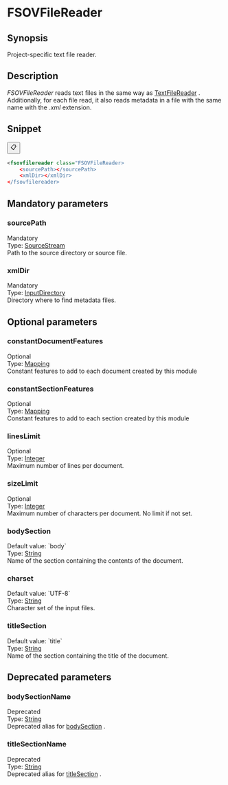 <h1 class="module">FSOVFileReader</h1>

## Synopsis

Project-specific text file reader.

## Description

 *FSOVFileReader* reads text files in the same way as <a href="../module/TextFileReader" class="module">TextFileReader</a> . Additionally, for each file read, it also reads metadata in a file with the same name with the *.xml* extension.

## Snippet



<button class="copy-code-button" title="Copy to clipboard" onclick="copy_code(this)">📋</button>
```xml
<fsovfilereader class="FSOVFileReader>
    <sourcePath></sourcePath>
    <xmlDir></xmlDir>
</fsovfilereader>
```

## Mandatory parameters

<h3 id="sourcePath" class="param">sourcePath</h3>

<div class="param-level param-level-mandatory">Mandatory
</div>
<div class="param-type">Type: <a href="../converter/fr.inra.maiage.bibliome.util.streams.SourceStream" class="converter">SourceStream</a>
</div>
Path to the source directory or source file.

<h3 id="xmlDir" class="param">xmlDir</h3>

<div class="param-level param-level-mandatory">Mandatory
</div>
<div class="param-type">Type: <a href="../converter/fr.inra.maiage.bibliome.util.files.InputDirectory" class="converter">InputDirectory</a>
</div>
Directory where to find metadata files.

## Optional parameters

<h3 id="constantDocumentFeatures" class="param">constantDocumentFeatures</h3>

<div class="param-level param-level-optional">Optional
</div>
<div class="param-type">Type: <a href="../converter/fr.inra.maiage.bibliome.alvisnlp.core.module.types.Mapping" class="converter">Mapping</a>
</div>
Constant features to add to each document created by this module

<h3 id="constantSectionFeatures" class="param">constantSectionFeatures</h3>

<div class="param-level param-level-optional">Optional
</div>
<div class="param-type">Type: <a href="../converter/fr.inra.maiage.bibliome.alvisnlp.core.module.types.Mapping" class="converter">Mapping</a>
</div>
Constant features to add to each section created by this module

<h3 id="linesLimit" class="param">linesLimit</h3>

<div class="param-level param-level-optional">Optional
</div>
<div class="param-type">Type: <a href="../converter/java.lang.Integer" class="converter">Integer</a>
</div>
Maximum number of lines per document.

<h3 id="sizeLimit" class="param">sizeLimit</h3>

<div class="param-level param-level-optional">Optional
</div>
<div class="param-type">Type: <a href="../converter/java.lang.Integer" class="converter">Integer</a>
</div>
Maximum number of characters per document. No limit if not set.

<h3 id="bodySection" class="param">bodySection</h3>

<div class="param-level param-level-default-value">Default value: `body`
</div>
<div class="param-type">Type: <a href="../converter/java.lang.String" class="converter">String</a>
</div>
Name of the section containing the contents of the document.

<h3 id="charset" class="param">charset</h3>

<div class="param-level param-level-default-value">Default value: `UTF-8`
</div>
<div class="param-type">Type: <a href="../converter/java.lang.String" class="converter">String</a>
</div>
Character set of the input files.

<h3 id="titleSection" class="param">titleSection</h3>

<div class="param-level param-level-default-value">Default value: `title`
</div>
<div class="param-type">Type: <a href="../converter/java.lang.String" class="converter">String</a>
</div>
Name of the section containing the title of the document.

## Deprecated parameters

<h3 id="bodySectionName" class="param">bodySectionName</h3>

<div class="param-level param-level-deprecated">Deprecated
</div>
<div class="param-type">Type: <a href="../converter/java.lang.String" class="converter">String</a>
</div>
Deprecated alias for <a href="#bodySection" class="param">bodySection</a> .

<h3 id="titleSectionName" class="param">titleSectionName</h3>

<div class="param-level param-level-deprecated">Deprecated
</div>
<div class="param-type">Type: <a href="../converter/java.lang.String" class="converter">String</a>
</div>
Deprecated alias for <a href="#titleSection" class="param">titleSection</a> .

